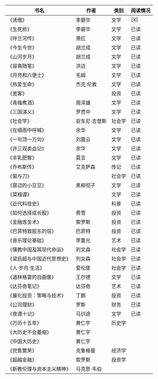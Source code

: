 书名                      |	作者       	|类别     	|阅读情况
--------------------------|-------------|-----------|---------
《诱僧》                  |李碧华       |文学      	|[X]
《生死桥》                |李碧华	      |文学	      |已读
《呼兰河传》              |萧红	        |文学       |已读
《今生今世》              |胡兰成       |文学       |已读
《山河岁月》              |胡兰成       |文学       |已读
《容斋随笔》              |洪迈	        |文学	      |已读
《月亮和六便士》          |毛姆	       	|文学       |已读
《热爱生命》              |杰克·伦敦		|文学       |已读
《宽客》		              |	            |投资	      |已读
《青梅煮酒》              |周泽雄	     	|文学	      |已读
《三国演义》              |罗贯中	    	|文学	      |已读
《社会学》	              |安东尼·吉登斯|社会学	    |已读
《在细雨中呼喊》          |余华		      |文学	      |已读
《一句顶一万句》          |刘震云	     	|文学	      |已读
《许三观卖血记》          |余华		      |文学       |已读
《丰乳肥臀》              |莫言	      	|文学       |已读
《乔布斯传》              |艾克萨森	    |传记       |已读
《菊与刀》	              |		          |社会学    	|已读
《窗边的小豆豆》          |黑柳彻子		  |文学     	|已读
《菜根谭》			          |             |文学	      |已读
《近代科技史》          	| 	          |科普      	|已读
《如何选择成长股》        |费雪       	|投资	      |已读
《金融炼金术》            |索罗斯	      |投资       |已读
《巴菲特致股东的信》      |巴菲特       |投资       |已读
《音乐理论基础》          |李重光	      |艺术      	|已读
《儒教中国及其现代命运》  |列文森    	  |社会学    	|已读
《梁启超与中国近代思想史》|列文森    	  |社会学	    |已读
《人·岁月·生活》         	|爱伦堡	      |社会学     |已读
《道林格雷的自画像》      |王尔德     	|文学       |已读
《达芬奇笔记》            |达芬奇       |艺术       |已读
《量化投资：策略与技术》  |丁鹏         |投资	      |已读
《公司理财》              |罗斯	        |财务     	|已读
《夜谭十记》	            |马识途	      |文学	      |已读
《万历十五年》	          |黄仁宇	      |历史学     |	
《大历史不会萎缩》        |黄仁宇       |		      	|
《中国大历史》            |黄仁宇       |           |
《兜售繁荣》            	|克鲁格曼     |经济学	    |
《超越金融》	            |索罗斯		    |投资学	    |
《新教伦理与资本主义精神》|马克思·韦伯  |			      |
